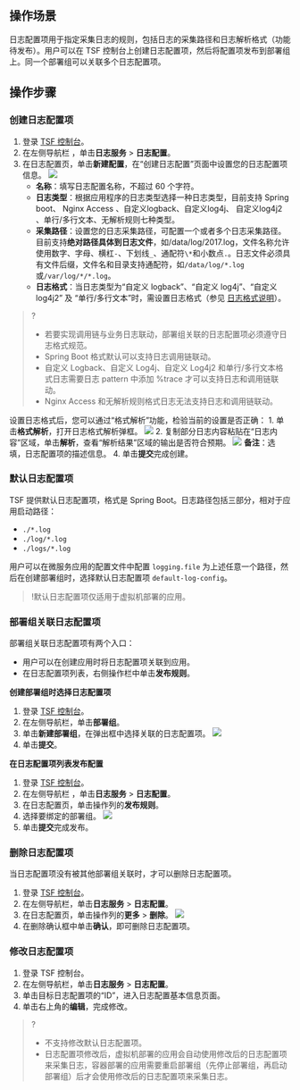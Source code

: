 ## 操作场景

日志配置项用于指定采集日志的规则，包括日志的采集路径和日志解析格式（功能待发布）。用户可以在 TSF 控制台上创建日志配置项，然后将配置项发布到部署组上。同一个部署组可以关联多个日志配置项。


## 操作步骤

### 创建日志配置项

1. 登录 [TSF 控制台](https://console.cloud.tencent.com/tsf/index)。
2. 在左侧导航栏 ，单击**日志服务** > **日志配置**。
3. 在日志配置页，单击**新建配置**，在“创建日志配置”页面中设置您的日志配置项信息。
   ![](https://main.qcloudimg.com/raw/c770ed43301c19d4bdc44b586647cf56.png)
   - **名称**：填写日志配置名称，不超过 60 个字符。
   - **日志类型**：根据应用程序的日志类型选择一种日志类型，目前支持 Spring boot、 Nginx Access 、自定义logback、自定义log4j、 自定义log4j2 、单行/多行文本、无解析规则七种类型。
   - **采集路径**：设置您的日志采集路径，可配置一个或者多个日志采集路径。目前支持**绝对路径具体到日志文件**，如/data/log/2017.log，文件名称允许使用数字、字母、横杠`-`、下划线`_`、通配符`\*`和小数点`.`。日志文件必须具有文件后缀，文件名和目录支持通配符，如`/data/log/*.log`或`/var/log/*/*.log`。
   - **日志格式**：当日志类型为“自定义 logback”、“自定义 log4j”、“自定义log4j2” 及 “单行/多行文本”时，需设置日志格式（参见 [日志格式说明](https://cloud.tencent.com/document/product/649/55278)）。
> ?
>- 若要实现调用链与业务日志联动，部署组关联的日志配置项必须遵守日志格式规范。
>- Spring Boot 格式默认可以支持日志调用链联动。
>- 自定义 Logback、自定义 Log4j、自定义 Log4j2 和单行/多行文本格式日志需要日志 pattern 中添加 %trace 才可以支持日志和调用链联动。
>- Nginx Access 和无解析规则格式日志无法支持日志和调用链联动。
>
 设置日志格式后，您可以通过“格式解析”功能，检验当前的设置是否正确：
     1. 单击**格式解析**，打开日志格式解析弹框。
        ![](https://main.qcloudimg.com/raw/4ef44d2f6374366c68e5e449410c76ed.png)
     2. 复制部分日志内容粘贴在“日志内容”区域，单击**解析**，查看“解析结果”区域的输出是否符合预期。
        ![](https://main.qcloudimg.com/raw/a3c390c1bf9001a824cff82b85ce2465.png)
        **备注**：选填，日志配置项的描述信息。
4. 单击**提交**完成创建。




### 默认日志配置项

TSF 提供默认日志配置项，格式是 Spring Boot。日志路径包括三部分，相对于应用启动路径：

-  `./*.log` 
-  `./log/*.log` 
-  `./logs/*.log` 

用户可以在微服务应用的配置文件中配置 `logging.file` 为上述任意一个路径，然后在创建部署组时，选择默认日志配置项 `default-log-config`。

> !默认日志配置项仅适用于虚拟机部署的应用。



### 部署组关联日志配置项

部署组关联日志配置项有两个入口：

- 用户可以在创建应用时将日志配置项关联到应用。
- 在日志配置项列表，右侧操作栏中单击**发布规则**。

**创建部署组时选择日志配置项**

1. 登录 [TSF 控制台](https://console.cloud.tencent.com/tsf/index)。
2. 在左侧导航栏，单击**部署组**。
3. 单击**新建部署组**，在弹出框中选择关联的日志配置项。
   ![](https://main.qcloudimg.com/raw/9de400c3eac8a92320c0b0e0b7fd903e.png)
4. 单击**提交**。

**在日志配置项列表发布配置**

1. 登录 [TSF 控制台](https://console.cloud.tencent.com/tsf/index)。
2. 在左侧导航栏 ，单击**日志服务** > **日志配置**。
3. 在日志配置页，单击操作列的**发布规则**。
4. 选择要绑定的部署组。
   ![](https://main.qcloudimg.com/raw/06fe0c94f9e21118afcc1f813de0f467.png)
5. 单击**提交**完成发布。

 

### 删除日志配置项

当日志配置项没有被其他部署组关联时，才可以删除日志配置项。

1. 登录 [TSF 控制台](https://console.cloud.tencent.com/tsf/index)。
2. 在左侧导航栏，单击**日志服务** > **日志配置**。
3. 在日志配置页，单击操作列的**更多** > **删除**。
   ![](https://main.qcloudimg.com/raw/9b9530d3a8efdad3acb1906373df55a2.png)
4. 在删除确认框中单击**确认**，即可删除日志配置项。

### 修改日志配置项

1. 登录 TSF 控制台。
2. 在左侧导航栏，单击**日志服务** > **日志配置**。
3. 单击目标日志配置项的“ID”，进入日志配置基本信息页面。
4. 单击右上角的**编辑**，完成修改。


>?
>- 不支持修改默认日志配置项。
>- 日志配置项修改后，虚拟机部署的应用会自动使用修改后的日志配置项来采集日志，容器部署的应用需要重启部署组（先停止部署组，再启动部署组）后才会使用修改后的日志配置项来采集日志。

